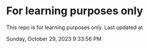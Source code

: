 # For learning purposes only
This repo is for learning purposes only.
Last updated at

Sunday, October 29, 2023 9:33:56 PM

